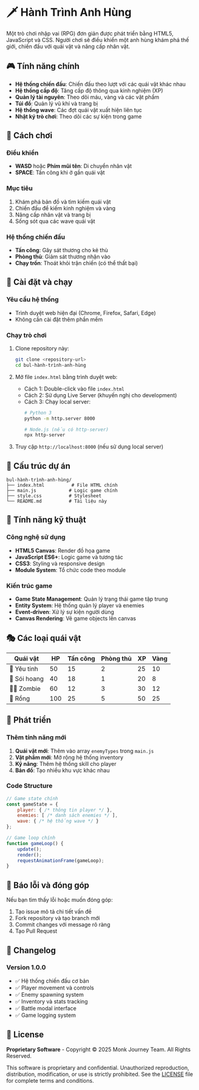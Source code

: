 # 🗡️ Hành Trình Anh Hùng

Một trò chơi nhập vai (RPG) đơn giản được phát triển bằng HTML5, JavaScript và CSS. Người chơi sẽ điều khiển một anh hùng khám phá thế giới, chiến đấu với quái vật và nâng cấp nhân vật.

## 🎮 Tính năng chính

- **Hệ thống chiến đấu**: Chiến đấu theo lượt với các quái vật khác nhau
- **Hệ thống cấp độ**: Tăng cấp độ thông qua kinh nghiệm (XP)
- **Quản lý tài nguyên**: Theo dõi máu, vàng và các vật phẩm
- **Túi đồ**: Quản lý vũ khí và trang bị
- **Hệ thống wave**: Các đợt quái vật xuất hiện liên tục
- **Nhật ký trò chơi**: Theo dõi các sự kiện trong game

## 🎯 Cách chơi

### Điều khiển
- **WASD** hoặc **Phím mũi tên**: Di chuyển nhân vật
- **SPACE**: Tấn công khi ở gần quái vật

### Mục tiêu
1. Khám phá bản đồ và tìm kiếm quái vật
2. Chiến đấu để kiếm kinh nghiệm và vàng
3. Nâng cấp nhân vật và trang bị
4. Sống sót qua các wave quái vật

### Hệ thống chiến đấu
- **Tấn công**: Gây sát thương cho kẻ thù
- **Phòng thủ**: Giảm sát thương nhận vào
- **Chạy trốn**: Thoát khỏi trận chiến (có thể thất bại)

## 🚀 Cài đặt và chạy

### Yêu cầu hệ thống
- Trình duyệt web hiện đại (Chrome, Firefox, Safari, Edge)
- Không cần cài đặt thêm phần mềm

### Chạy trò chơi
1. Clone repository này:
   ```bash
   git clone <repository-url>
   cd bul-hành-trình-anh-hùng
   ```

2. Mở file `index.html` bằng trình duyệt web:
   - Cách 1: Double-click vào file `index.html`
   - Cách 2: Sử dụng Live Server (khuyến nghị cho development)
   - Cách 3: Chạy local server:
     ```bash
     # Python 3
     python -m http.server 8000
     
     # Node.js (nếu có http-server)
     npx http-server
     ```

3. Truy cập `http://localhost:8000` (nếu sử dụng local server)

## 📁 Cấu trúc dự án

```
bul-hành-trình-anh-hùng/
├── index.html          # File HTML chính
├── main.js            # Logic game chính
├── style.css          # Stylesheet
└── README.md          # Tài liệu này
```

## 🎨 Tính năng kỹ thuật

### Công nghệ sử dụng
- **HTML5 Canvas**: Render đồ họa game
- **JavaScript ES6+**: Logic game và tương tác
- **CSS3**: Styling và responsive design
- **Module System**: Tổ chức code theo module

### Kiến trúc game
- **Game State Management**: Quản lý trạng thái game tập trung
- **Entity System**: Hệ thống quản lý player và enemies
- **Event-driven**: Xử lý sự kiện người dùng
- **Canvas Rendering**: Vẽ game objects lên canvas

## 🎭 Các loại quái vật

| Quái vật | HP | Tấn công | Phòng thủ | XP | Vàng |
|----------|----|---------|-----------|----|------|
| 👹 Yêu tinh | 50 | 15 | 2 | 25 | 10 |
| 🐺 Sói hoang | 40 | 18 | 1 | 20 | 8 |
| 🧟‍♂️ Zombie | 60 | 12 | 3 | 30 | 12 |
| 🐉 Rồng | 100 | 25 | 5 | 50 | 25 |

## 🔧 Phát triển

### Thêm tính năng mới
1. **Quái vật mới**: Thêm vào array `enemyTypes` trong `main.js`
2. **Vật phẩm mới**: Mở rộng hệ thống inventory
3. **Kỹ năng**: Thêm hệ thống skill cho player
4. **Bản đồ**: Tạo nhiều khu vực khác nhau

### Code Structure
```javascript
// Game state chính
const gameState = {
    player: { /* thông tin player */ },
    enemies: [ /* danh sách enemies */ ],
    wave: { /* hệ thống wave */ }
};

// Game loop chính
function gameLoop() {
    update();
    render();
    requestAnimationFrame(gameLoop);
}
```

## 🐛 Báo lỗi và đóng góp

Nếu bạn tìm thấy lỗi hoặc muốn đóng góp:
1. Tạo issue mô tả chi tiết vấn đề
2. Fork repository và tạo branch mới
3. Commit changes với message rõ ràng
4. Tạo Pull Request

## 📝 Changelog

### Version 1.0.0
- ✅ Hệ thống chiến đấu cơ bản
- ✅ Player movement và controls
- ✅ Enemy spawning system
- ✅ Inventory và stats tracking
- ✅ Battle modal interface
- ✅ Game logging system

## 📄 License

**Proprietary Software** - Copyright © 2025 Monk Journey Team. All Rights Reserved.

This software is proprietary and confidential. Unauthorized reproduction, distribution, modification, or use is strictly prohibited. See the [LICENSE](LICENSE) file for complete terms and conditions.
